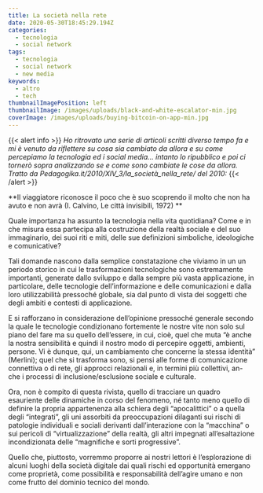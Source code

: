 ```yaml
---
title: La società nella rete
date: 2020-05-30T18:45:29.194Z
categories:
  - tecnologia
  - social network
tags:
  - tecnologia
  - social network
  - new media
keywords:
  - altro
  - tech
thumbnailImagePosition: left
thumbnailImage: /images/uploads/black-and-white-escalator-min.jpg
coverImage: /images/uploads/buying-bitcoin-on-app-min.jpg
---
```

{{< alert info >}}
*Ho ritrovato una serie di articoli scritti diverso tempo fa e mi è venuto da riflettere su cosa sia cambiato da allora e su come percepiamo la tecnologia ed i social media... intanto lo ripubblico e poi ci tornerò sopra analizzando se e come sono cambiate le cose da allora.
Tratto da  Pedagogika.it/2010/XIV_3/la_società_nella_rete/ del 2010:*
{{< /alert >}}

**Il viaggiatore riconosce il poco che è suo scoprendo il molto che non ha avuto e non avrà (I. Calvino, Le città invisibili, 1972)**


Quale importanza ha assunto la tecnologia nella vita quotidiana? Come e in che misura essa partecipa alla costruzione della realtà sociale e del suo immaginario, dei suoi riti e miti, delle sue definizioni simboliche, ideologiche e comunicative?

Tali domande nascono dalla semplice constatazione che viviamo in un un periodo storico in cui le trasformazioni tecnologiche sono estremamente importanti, generate dallo sviluppo e dalla sempre più vasta applicazione, in particolare, delle tecnologie dell’informazione e delle comunicazioni e dalla loro utilizzabilità pressoché globale, sia dal punto di vista dei soggetti che degli ambiti e contesti di applicazione.

E si rafforzano in considerazione dell’opinione pressoché generale secondo la quale le tecnologie condizionano fortemente le nostre vite non solo sul piano del fare ma su quello dell’essere, in cui, cioè, quel che muta “è anche la nostra sensibilità e quindi il nostro modo di percepire oggetti, ambienti, persone. Vi è dunque, qui, un cambiamento che concerne la stessa identità” (Merlini); quel che si trasforma sono, si pensi alle forme di comunicazione connettiva o di rete, gli approcci relazionali e, in termini più collettivi, an- che i processi di inclusione/esclusione sociale e culturale.

Ora, non è compito di questa rivista, quello di tracciare un quadro esauriente delle dinamiche in corso del fenomeno, né tanto meno quello di definire la propria appartenenza alla schiera degli “apocalittici” o a quella degli “integrati”, gli uni assorbiti da preoccupazioni dilaganti sui rischi di patologie individuali e sociali derivanti dall’interazione con la “macchina” o sui pericoli di “virtualizzazione” della realtà, gli altri impegnati all’esaltazione incondizionata delle “magnifiche e sorti progressive”.

Quello che, piuttosto, vorremmo proporre ai nostri lettori è l’esplorazione di alcuni luoghi della società digitale dai quali rischi ed opportunità emergano come proprietà, come possibilità e responsabilità dell’agire umano e non come frutto del dominio tecnico del mondo.
